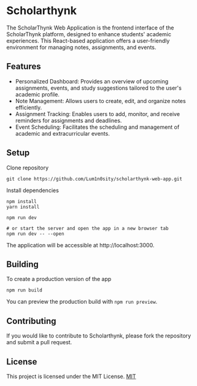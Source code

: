 # Scholarthynk
The ScholarThynk Web Application is the frontend interface of the ScholarThynk platform, designed to enhance students' academic experiences. This React-based application offers a user-friendly environment for managing notes, assignments, and events.

## Features
- Personalized Dashboard: Provides an overview of upcoming assignments, events, and study suggestions tailored to the user's academic profile.
- Note Management: Allows users to create, edit, and organize notes efficiently.
- Assignment Tracking: Enables users to add, monitor, and receive reminders for assignments and deadlines.
- Event Scheduling: Facilitates the scheduling and management of academic and extracurricular events.

## Setup
Clone repository
```
git clone https://github.com/Lum1n0sity/scholarthynk-web-app.git
```

Install dependencies
```
npm install
yarn install
```

```
npm run dev

# or start the server and open the app in a new browser tab
npm run dev -- --open
```
The application will be accessible at http://localhost:3000.

## Building

To create a production version of the app
```
npm run build
```

You can preview the production build with `npm run preview`.

## Contributing
If you would like to contribute to Scholarthynk, please fork the repository and submit a pull request.

## License
This project is licensed under the MIT License. [MIT](https://choosealicense.com/licenses/mit/)


